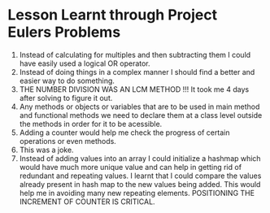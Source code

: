 # Lesson Learnt through Project Eulers Problems 

1. Instead of calculating for multiples and then subtracting them I could have easily used a logical OR operator.
2. Instead of doing things in a complex manner I should find a better and easier way to do something.
3. THE NUMBER DIVISION WAS AN LCM METHOD !!! It took me 4 days after solving to figure it out. 
4. Any methods or objects or variables that are to be used in main method and functional methods we need to declare them at a class level outside the methods in order for it to be acessible. 
5. Adding a counter would help me check the progress of certain operations or even methods. 
6. This was a joke. 
7. Instead of adding values into an array I could initialize a hashmap which would have much more unique value and can help in getting rid of redundant and repeating values. I learnt that I could compare the values already present in hash map to the new values being added. This would help me in avoiding many new repeating elements. POSITIONING THE INCREMENT OF COUNTER IS CRITICAL. 
